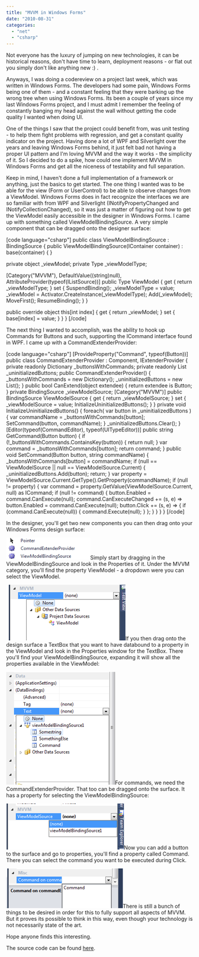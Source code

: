 ```yaml
---
title: "MVVM in Windows Forms"
date: "2010-08-31"
categories: 
  - "net"
  - "csharp"
---
```


Not everyone has the luxury of jumping on new technologies, it can be historical reasons, don't have time to learn, deployment reasons - or flat out you simply don't like anything new :) .

Anyways, I was doing a codereview on a project last week, which was written in Windows Forms. The developers had some pain, Windows Forms being one of them - and a constant feeling that they were barking up the wrong tree when using Windows Forms. Its been a couple of years since my last Windows Forms project, and I must admit I remember the feeling of constantly banging my head against the wall without getting the code quality I wanted when doing UI.

One of the things I saw that the project could benefit from, was unit testing - to help them fight problems with regression, and get a constant quality indicator on the project. Having done a lot of WPF and Silverlight over the years and leaving Windows Forms behind, it just felt bad not having a proper UI pattern and I'm loving MVVM and the way it works - the simplicity of it. So I decided to do a spike, how could one implement MVVM in Windows Forms and get all the niceness of testability and full separation.

Keep in mind, I haven't done a full implementation of a framework or anything, just the basics to get started. The one thing I wanted was to be able for the view (Form or UserControl) to be able to observe changes from a ViewModel. Windows Forms does in fact recognize the interfaces we are so familiar with from WPF and Silverlight (INotifyPropertyChanged and INotifyCollectionChanged), so it was just a matter of figuring out how to get the ViewModel easily accessible in the designer in Windows Forms. I came up with something called ViewModelBindingSource. A very simple component that can be dragged onto the designer surface:

\[code language="csharp"\] public class ViewModelBindingSource : BindingSource { public ViewModelBindingSource(IContainer container) : base(container) { }

private object \_viewModel; private Type \_viewModelType;

\[Category("MVVM"), DefaultValue((string)null), AttributeProvider(typeof(IListSource))\] public Type ViewModel { get { return \_viewModelType; } set { SuspendBinding(); \_viewModelType = value; \_viewModel = Activator.CreateInstance(\_viewModelType); Add(\_viewModel); MoveFirst(); ResumeBinding(); } }

public override object this\[int index\] { get { return \_viewModel; } set { base\[index\] = value; } } } \[/code\]

The next thing I wanted to accomplish, was the ability to hook up Commands for Buttons and such, supporting the ICommand interface found in WPF. I came up with a CommandExtenderProvider:

\[code language="csharp"\] \[ProvideProperty("Command", typeof(Button))\] public class CommandExtenderProvider : Component, IExtenderProvider { private readonly Dictionary \_buttonsWithCommands; private readonly List \_uninitializedButtons; public CommandExtenderProvider() { \_buttonsWithCommands = new Dictionary(); \_uninitializedButtons = new List(); } public bool CanExtend(object extendee) { return extendee is Button; } private BindingSource \_viewModelSource; \[Category("MVVM")\] public BindingSource ViewModelSource { get { return \_viewModelSource; } set { \_viewModelSource = value; InitializeUninitializedButtons(); } } private void InitializeUninitializedButtons() { foreach( var button in \_uninitializedButtons ) { var commandName = \_buttonsWithCommands\[button\]; SetCommand(button, commandName); } \_uninitializedButtons.Clear(); } \[Editor(typeof(CommandEditor), typeof(UITypeEditor))\] public string GetCommand(Button button) { if (!\_buttonsWithCommands.ContainsKey(button)) { return null; } var command = \_buttonsWithCommands\[button\]; return command; } public void SetCommand(Button button, string commandName) { \_buttonsWithCommands\[button\] = commandName; if (null == ViewModelSource || null == ViewModelSource.Current) { \_uninitializedButtons.Add(button); return; } var property = ViewModelSource.Current.GetType().GetProperty(commandName); if (null != property) { var command = property.GetValue(ViewModelSource.Current, null) as ICommand; if (null != command) { button.Enabled = command.CanExecute(null); command.CanExecuteChanged += (s, e) => button.Enabled = command.CanExecute(null); button.Click += (s, e) => { if (command.CanExecute(null)) { command.Execute(null); } }; } } } } \[/code\]

In the designer, you'll get two new components you can then drag onto your Windows Forms design surface:

![](images/windowsforms_mvvm_toolbox-thumb.png)Simply start by dragging in the ViewModelBindingSource and look in the Properties of it. Under the MVVM category, you'll find the property ViewModel - a dropdown were you can select the ViewModel.

![](images/viewmodelbindingsource_properties-thumb.png)If you then drag onto the design surface a TextBox that you want to have databound to a property in the ViewModel and look in the Properties window for the TextBox. There you'll find your ViewModelBindingSource, expanding it will show all the properties available in the ViewModel:

![](images/windowsforms_mvvm_databinding-thumb.png)For commands, we need the CommandExtenderProvider. That too can be dragged onto the surface. It has a property for selecting the ViewModelBindingSource:

![](images/commandextenderprovider_selectviewmodel-thumb.png)Now you can add a button to the surface and go to properties, you'll find a property called Command. There you can select the command you want to be executed during Click.

![](images/commandextenderprovider_command-thumb.png)There is still a bunch of things to be desired in order for this to fully support all aspects of MVVM. But it proves its possible to think in this way, even though your technology is not necessarily state of the art.

Hope anyone finds this interesting.

The source code can be found [here](http://dl.dropbox.com/u/5342359/Ingebrigtsen/WindowsForms_MVVM.zip).
